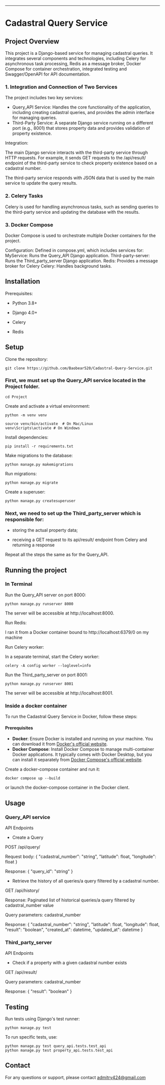 ---
# Cadastral Query Service

## Project Overview
This project is a Django-based service for managing cadastral queries. It integrates several components and technologies, including Celery for asynchronous task processing, Redis as a message broker, Docker Compose for container orchestration, integrated testing and Swagger/OpenAPI for API documentation.

### 1. Integration and Connection of Two Services
The project includes two key services:

- Query_API Service: Handles the core functionality of the application, including creating cadastral queries, and provides the admin interface for managing queries.
- Third-Party Service: A separate Django service running on a different port (e.g., 8001) that stores property data and provides validation of property existence.

Integration:

The main Django service interacts with the third-party service through HTTP requests. For example, it sends GET requests to the /api/result/ endpoint of the third-party service to check property existence based on a cadastral number.

The third-party service responds with JSON data that is used by the main service to update the query results.

### 2. Celery Tasks
Celery is used for handling asynchronous tasks, such as sending queries to the third-party service and updating the database with the results.

### 3. Docker Compose
Docker Compose is used to orchestrate multiple Docker containers for the project.

Configuration: Defined in compose.yml, which includes services for:
MyService: Runs the Query_API Django application.
Third-party-server: Runs the Third_party_server Django application.
Redis: Provides a message broker for Celery
Celery: Handles background tasks.

## Installation
Prerequisites:

- Python 3.8+

- Django 4.0+

- Celery

- Redis

## Setup
Clone the repository:

```
git clone https://github.com/Baobear520/Cadastral-Query-Service.git
```

### First, we must set up the Query_API service located in the Project folder.

```
cd Project
```
Create and activate a virtual environment:

```
python -m venv venv
```

```
source venv/bin/activate  # On Mac/Linux
venv\Scripts\activate # On Windows
```

Install dependencies:

```
pip install -r requirements.txt
```

Make migrations to the database:

```
python manage.py makemigrations
```
Run migrations:

```
python manage.py migrate
```
Create a superuser:
```
python manage.py createsuperuser
```

### Next, we need to set up the Third_party_server which is responsible for:
- storing the actual property data;
  
- receiving a GET request to its api/result/ endpoint from Celery and returning a response 

Repeat all the steps the same as for the Query_API.

## Running the project
### In Terminal

Run the Query_API server on port 8000:
```
python manage.py runserver 8000
```
The server will be accessible at http://localhost:8000.

Run Redis:

I ran it from a Docker container bound to http://localhost:6379/0 on my machine

Run Celery worker:

In a separate terminal, start the Celery worker:

```
celery -A config worker --loglevel=info
```
Run the Third_party_server on port 8001:
```
python manage.py runserver 8001
```
The server will be accessible at http://localhost:8001.

### Inside a docker container

To run the Cadastral Query Service in Docker, follow these steps:

#### Prerequisites

- **Docker**: Ensure Docker is installed and running on your machine. You can download it from [Docker's official website](https://www.docker.com/products/docker-desktop).
- **Docker Compose**: Install Docker Compose to manage multi-container Docker applications. It typically comes with Docker Desktop, but you can install it separately from [Docker Compose's official website](https://docs.docker.com/compose/install/).


Create a docker-compose container and run it:
```
docker compose up --build
```
or launch the docker-compose container in the Docker client.

## Usage
### Query_API service
API Endpoints
- Create a Query

POST /api/query/

Request body: { "cadastral_number": "string", "latitude": float, "longitude": float }

Response: { "query_id": "string" }

- Retrieve the history of all queries/a query filtered by a cadastral number.
  
GET /api/history/

Response: Paginated list of historical queries/a query filtered by cadastral_number value

Query parameters: cadastral_number

Response: { "cadastral_number": "string", "latitude": float, "longitude": float, "result": "boolean", "created_at": datetime, "updated_at": datetime }

### Third_party_server
API Endpoints
- Check if a property with a given cadastral number exists

GET /api/result/

Query parameters: cadastral_number

Response: { "result": "boolean" }


## Testing
Run tests using Django's test runner:
```
python manage.py test
```

To run specific tests, use:

```
python manage.py test query_api.tests.test_api
python manage.py test property_api.tests.test_api
```

## Contact
For any questions or support, please contact admitry424@gmail.com
